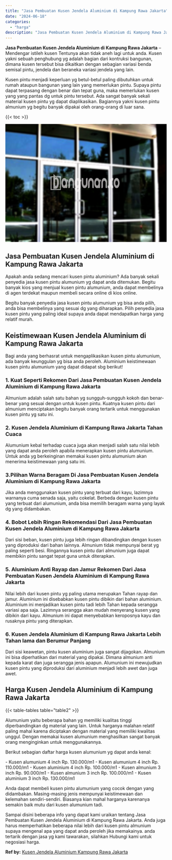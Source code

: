 ```yaml
---
title: "Jasa Pembuatan Kusen Jendela Aluminium di Kampung Rawa Jakarta"
date: "2024-06-18"
categories: 
  - "harga"
description: "Jasa Pembuatan Kusen Jendela Aluminium di Kampung Rawa Jakarta. Sampai disini beberapa info yang dapat kami uraikan tentang Jasa Pembuatan Kusen Jendela Alum..."
---
```


**Jasa Pembuatan Kusen Jendela Aluminium di Kampung Rawa Jakarta** – Mendengar istileh kusen Tentunya akan tidak aneh lagi untuk anda. Kusen yakni sebuah penghubung yg adalah bagian dari kontruksi bangunan, dimana kusen tersebut bisa dikaitkan dengan sebagian variasi benda semisal pintu, jendela dan beraneka variasi jendela yang lain.

Kusen pintu menjadi keperluan yg betul-betul paling dibutuhkan untuk rumah ataupun bangunan yang lain yang memerlukan pintu. Supaya pintu dapat terpasang dengan benar dan tepat guna, maka memerlukan kusen yang yang pantas dg untuk pintu tersebut. Ada sangat banyak sekali material kusen pintu yg dapat diaplikasikan. Bagiannya yakni kusen pintu almunium yg begitu banyak dipakai oleh orang-orang di luar sana.

{{< toc >}}

![Jasa Pembuatan Kusen Jendela Aluminium di Kampung Rawa Jakarta](/images/harga-kusen-jendela-alumunium-15.png)

## Jasa Pembuatan Kusen Jendela Aluminium di Kampung Rawa Jakarta

Apakah anda sedang mencari kusen pintu aluminium? Ada banyak sekali penyedia jasa kusen pintu alumunium yg dapat anda ditemukan. Begitu banyak kios yang menjual kusen pintu alumunium, anda dapat membelinya di agen terdekat maupun membeli secara online di kios online.

Begitu banyak penyedia jasa kusen pintu alumunium yg bisa anda pilih, anda bisa membelinya yang sesuai dg yang diharapkan. Pilih penyedia jasa kusen pintu yang paling ideal supaya anda dapat mendapatkan harga yang relatif murah.

## Keistimewaan Kusen Jendela Aluminium di Kampung Rawa Jakarta

Bagi anda yang berhasrat untuk mengaplikasikan kusen pintu alumunium, ada banyak keunggulan yg bisa anda peroleh. Aluminium keistimewaan kusen pintu alumunium yang dapat didapat sbg berikut!

### 1\. Kuat Seperti Rekomen Dari Jasa Pembuatan Kusen Jendela Aluminium di Kampung Rawa Jakarta

Almunium adalah salah satu bahan yg sungguh-sungguh kokoh dan benar-benar yang sesuai dengan untuk kusen pintu. Kuatnya kusen pintu dari almunium menciptakan begitu banyak orang tertarik untuk menggunakan kusen pintu yg satu ini.

### 2\. Kusen Jendela Aluminium di Kampung Rawa Jakarta Tahan Cuaca

Alumunium kebal terhadap cuaca juga akan menjadi salah satu nilai lebih yang dapat anda peroleh apabila menerapkan kusen pintu alumunium. Untuk anda yg berkeinginan memakai kusen pintu alumunium akan menerima keistimewaan yang satu ini.

### 3.Pilihan Warna Beragam Di Jasa Pembuatan Kusen Jendela Aluminium di Kampung Rawa Jakarta

Jika anda menggunakan kusen pintu yang terbuat dari kayu, lazimnya warnanya cuma senada saja, yaitu cokelat. Berbeda dengan kusen pintu yang terbuat dari alumunium, anda bisa memilih beragam warna yang layak dg yang didambakan.

### 4\. Bobot Lebih Ringan Rekomendasi Dari Jasa Pembuatan Kusen Jendela Aluminium di Kampung Rawa Jakarta

Dari sisi beban, kusen pintu juga lebih ringan dibandingkan dengan kusen yang diproduksi dari bahan lainnya. Almunium tidak mempunyai berat yg paling seperti besi. Ringannya kusen pintu dari almunium juga dapat membikin pintu sangat tepat guna untuk diterapkan.

### 5\. Aluminium Anti Rayap dan Jamur Rekomen Dari Jasa Pembuatan Kusen Jendela Aluminium di Kampung Rawa Jakarta

Nilai lebih dari kusen pintu yg paling utama merupakan Tahan rayap dan jamur. Aluminium ini disebabkan kusen pintu dibikin dari bahan aluminium. Aluminium ini menjadikan kusen pintu tadi lebih Tahan kepada serangga variasi apa saja. Lazimnya serangga akan mudah menyerang kusen yang dibikin dari kayu. Almunium ini dapat menyebabkan keroposnya kayu dan rusaknya pintu yang diterapkan.

### 6\. Kusen Jendela Aluminium di Kampung Rawa Jakarta Lebih Tahan lama dan Berumur Panjang

Dari sisi keawetan, pintu kusen aluminium juga sangat dijagokan. Almunium ini bisa diperhatikan dari material yang dipakai. Dimana almunium anti kepada karat dan juga serangga jenis apapun. Alumunium ini mewujudkan kusen pintu yang diproduksi dari aluminium menjadi lebih awet dan juga awet.

## Harga Kusen Jendela Aluminium di Kampung Rawa Jakarta

{{< table-tables table="table2" >}}

Alumunium yaitu beberapa bahan yg memiliki kualitas tinggi diperbandingkan dg material yang lain. Untuk harganya malahan relatif paling mahal karena diciptakan dengan material yang memiliki kwalitas unggul. Dengan memakai kusen alumunium menghasilkan sangat banyak orang menginginkan untuk menggunakannya.

Berikut sebagian daftar harga kusen alumunium yg dapat anda kenal:

\- Kusen alumunium 4 inch Rp. 130.000/m1 - Kusen alumunium 4 inch Rp. 110.000/m1 - Kusen aluminium 4 inch Rp. 100.000/m1 - Kusen almunium 3 inch Rp. 90.000/m1 - Kusen almunium 3 inch Rp. 100.000/m1 - Kusen aluminium 3 inch Rp. 130.000/m1

Anda dapat membeli kusen pintu alumunium yang cocok dengan yang didambakan. Masing-masing jenis mempunyai keistimewaan dan kelemahan sendiri-sendiri. Biasanya kian mahal harganya karenanya semakin baik mutu dari kusen alumunium tadi.

Sampai disini beberapa info yang dapat kami uraikan tentang Jasa Pembuatan Kusen Jendela Aluminium di Kampung Rawa Jakarta. Anda juga harus memperhatikan beberapa nilai lebih dari kusen pintu almunium supaya mengenal apa yang dapat anda peroleh jika memakainya. anda tertarik dengan jasa yg kami tawarakan, silahkan Hubungi kami untuk negosiasi harga.

**Ref by:** [Kusen Jendela Aluminium Kampung Rawa Jakarta](https://id.wikipedia.org/wiki/Kusen)

